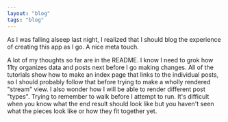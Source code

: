 ```yaml
---
layout: "blog"
tags: "blog"
---
```


As I was falling alseep last night, I realized that I should blog the experience of creating this app as I go. A nice meta touch.

A lot of my thoughts so far are in the README. I know I need to grok how 11ty organizes data and posts next before I go making changes. All of the tutorials show how to make an index page that links to the individual posts, so I should probably follow that before trying to make a wholly rendered "stream" view. I also wonder how I will be able to render different post "types". Trying to remember to walk before I attempt to run. It's difficult when you know what the end result should look like but you haven't seen what the pieces look like or how they fit together yet.

